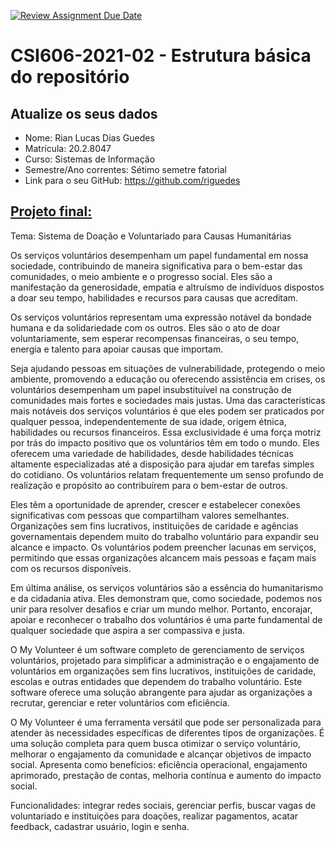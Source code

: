 [![Review Assignment Due Date](https://classroom.github.com/assets/deadline-readme-button-24ddc0f5d75046c5622901739e7c5dd533143b0c8e959d652212380cedb1ea36.svg)](https://classroom.github.com/a/OP3aNSDP)
# **CSI606-2021-02 - Estrutura básica do repositório**

## Atualize os seus dados

- Nome: Rian Lucas Dias Guedes
- Matrícula: 20.2.8047
- Curso: Sistemas de Informação
- Semestre/Ano correntes: Sétimo semetre fatorial
- Link para o seu GitHub: https://github.com/riguedes

## [Projeto final:](./Projeto/README.md)
Tema: Sistema de Doação e Voluntariado para Causas Humanitárias

Os serviços voluntários desempenham um papel fundamental em nossa sociedade, contribuindo de maneira significativa para o bem-estar das comunidades, o meio ambiente e o progresso social. Eles são a manifestação da generosidade, empatia e altruísmo de indivíduos dispostos a doar seu tempo, habilidades e recursos para causas que acreditam.

Os serviços voluntários representam uma expressão notável da bondade humana e da solidariedade com os outros. Eles são o ato de doar voluntariamente, sem esperar recompensas financeiras, o seu tempo, energia e talento para apoiar causas que importam.

Seja ajudando pessoas em situações de vulnerabilidade, protegendo o meio ambiente, promovendo a educação ou oferecendo assistência em crises, os voluntários desempenham um papel insubstituível na construção de comunidades mais fortes e sociedades mais justas. Uma das características mais notáveis dos serviços voluntários é que eles podem ser praticados por qualquer pessoa, independentemente de sua idade, origem étnica, habilidades ou recursos financeiros. Essa exclusividade é uma força motriz por trás do impacto positivo que os voluntários têm em todo o mundo. Eles oferecem uma variedade de habilidades, desde habilidades técnicas altamente especializadas até a disposição para ajudar em tarefas simples do cotidiano. Os voluntários relatam frequentemente um senso profundo de realização e propósito ao contribuírem para o bem-estar de outros.

Eles têm a oportunidade de aprender, crescer e estabelecer conexões significativas com pessoas que compartilham valores semelhantes. Organizações sem fins lucrativos, instituições de caridade e agências governamentais dependem muito do trabalho voluntário para expandir seu alcance e impacto. Os voluntários podem preencher lacunas em serviços, permitindo que essas organizações alcancem mais pessoas e façam mais com os recursos disponíveis.

Em última análise, os serviços voluntários são a essência do humanitarismo e da cidadania ativa. Eles demonstram que, como sociedade, podemos nos unir para resolver desafios e criar um mundo melhor. Portanto, encorajar, apoiar e reconhecer o trabalho dos voluntários é uma parte fundamental de qualquer sociedade que aspira a ser compassiva e justa.

O My Volunteer é um software completo de gerenciamento de serviços voluntários, projetado para simplificar a administração e o engajamento de voluntários em organizações sem fins lucrativos, instituições de caridade, escolas e outras entidades que dependem do trabalho voluntário. Este software oferece uma solução abrangente para ajudar as organizações a recrutar, gerenciar e reter voluntários com eficiência.

O My Volunteer é uma ferramenta versátil que pode ser personalizada para atender às necessidades específicas de diferentes tipos de organizações. É uma solução completa para quem busca otimizar o serviço voluntário, melhorar o engajamento da comunidade e alcançar objetivos de impacto social. Apresenta como benefícios: eficiência operacional, engajamento aprimorado, prestação de contas, melhoria contínua e aumento do impacto social.

Funcionalidades: integrar redes sociais, gerenciar perfis, buscar vagas de voluntariado e instituições para doações, realizar pagamentos, acatar feedback, cadastrar usuário, login e senha.
